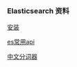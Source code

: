 ### Elasticsearch 资料

[安装](https://github.com/BitcoinCentury/wiki/blob/master/es/es-install.md)

[es常用api](https://github.com/BitcoinCentury/wiki/blob/master/es/es-api.md)

[中文分词器](https://github.com/BitcoinCentury/wiki/blob/master/es/es-chinese-participle.md)
